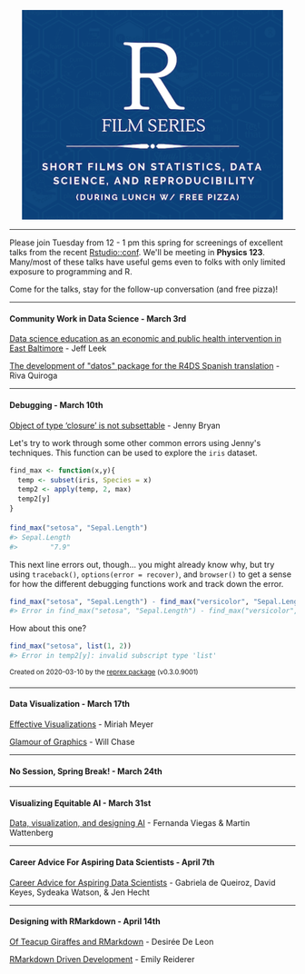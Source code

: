 <p align="center">
  <img width="460" src="R-graphic.png">
</p>

* * *

Please join Tuesday from 12 - 1 pm this spring for screenings of excellent talks from the recent [Rstudio::conf](https://rstudio.com/conference/). We'll be meeting in **Physics 123**. Many/most of these talks have useful gems even to folks with only limited exposure to programming and R.

Come for the talks, stay for the follow-up conversation (and free pizza)!

* * *

#### Community Work in Data Science - March 3rd
[Data science education as an economic and public health intervention in East Baltimore](https://resources.rstudio.com/rstudio-conf-2020/data-science-education-as-an-economic-and-public-health-intervention-in-east-baltimore-jeff-leek) - Jeff Leek  

[The development of "datos" package for the R4DS Spanish translation](https://resources.rstudio.com/rstudio-conf-2020/the-development-of-datos-package-for-the-r4ds-spanish-translation-riva-quiroga-2?prevItm=0&prevCol=6275649&ts=58869) - Riva Quiroga

* * *

#### Debugging - March 10th
[Object of type ‘closure’ is not subsettable](https://resources.rstudio.com/rstudio-conf-2020/object-of-type-closure-is-not-subsettable-jenny-bryan) - Jenny Bryan

Let's try to work through some other common errors using Jenny's techniques. This function can be used to explore the `iris` dataset.

``` r
find_max <- function(x,y){
  temp <- subset(iris, Species = x)
  temp2 <- apply(temp, 2, max)
  temp2[y]
}

find_max("setosa", "Sepal.Length")
#> Sepal.Length 
#>        "7.9"
```

This next line errors out, though… you might already know why, but try using `traceback()`, `options(error = recover)`, and `browser()` to get a sense for how the different debugging functions work and track down the error.

``` r
find_max("setosa", "Sepal.Length") - find_max("versicolor", "Sepal.Length")
#> Error in find_max("setosa", "Sepal.Length") - find_max("versicolor", "Sepal.Length"): non-numeric argument to binary operator
```

How about this one?

``` r
find_max("setosa", list(1, 2))
#> Error in temp2[y]: invalid subscript type 'list'
```

<sup>Created on 2020-03-10 by the [reprex package](https://reprex.tidyverse.org) (v0.3.0.9001)</sup>

* * *

#### Data Visualization - March 17th
[Effective Visualizations](https://resources.rstudio.com/rstudio-conf-2020/effective-visualizations-miriah-meyer) - Miriah Meyer

[Glamour of Graphics](https://resources.rstudio.com/rstudio-conf-2020/the-glamour-of-graphics-william-chase) - Will Chase

* * *

#### No Session, Spring Break! - March 24th

* * *

#### Visualizing Equitable AI - March 31st
[Data, visualization, and designing AI](https://resources.rstudio.com/rstudio-conf-2020/data-visualization-and-designing-ai-fernanda-viegas-and-martin-wattenberg) - Fernanda Viegas \& Martin Wattenberg

* * *

#### Career Advice For Aspiring Data Scientists - April 7th
[Career Advice for Aspiring Data Scientists](https://resources.rstudio.com/rstudio-conf-2020/panel-career-advice-for-data-scientists-jen-hecht) - Gabriela de Queiroz, David Keyes, Sydeaka Watson, \& Jen Hecht 

* * *

#### Designing with RMarkdown - April 14th
[Of Teacup Giraffes and RMarkdown](https://resources.rstudio.com/rstudio-conf-2020/of-teacups-giraffes-and-r-markdown-desiree-de-leon) - Desirée De Leon

[RMarkdown Driven Development](https://resources.rstudio.com/rstudio-conf-2020/rmarkdown-driven-development-emily-riederer) - Emily Reiderer 
